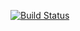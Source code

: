 [![Build Status](https://travis-ci.com/code-co-ua/exercises-server.svg?branch=master)](https://travis-ci.com/code-co-ua/exercises-server)